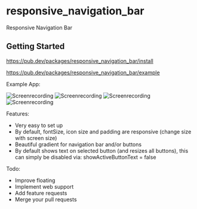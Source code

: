 # responsive_navigation_bar

Responsive Navigation Bar

## Getting Started

https://pub.dev/packages/responsive_navigation_bar/install

https://pub.dev/packages/responsive_navigation_bar/example

Example App:

![Screenrecording](https://raw.githubusercontent.com/nohli/navigation_bar/master/example/assets/darkmode-with-text.gif)
![Screenrecording](https://raw.githubusercontent.com/nohli/navigation_bar/master/example/assets/darkmode-without-text.gif)
![Screenrecording](https://raw.githubusercontent.com/nohli/navigation_bar/master/example/assets/lightmode-with-text.gif)
![Screenrecording](https://raw.githubusercontent.com/nohli/navigation_bar/master/example/assets/lightmode-without-text.gif)

Features:

* Very easy to set up
* By default, fontSize, icon size and padding are responsive (change size with screen size)
* Beautiful gradient for navigation bar and/or buttons
* By default shows text on selected button (and resizes all buttons), this can simply be disabled via: showActiveButtonText = false

Todo:

* Improve floating
* Implement web support
* Add feature requests
* Merge your pull requests
